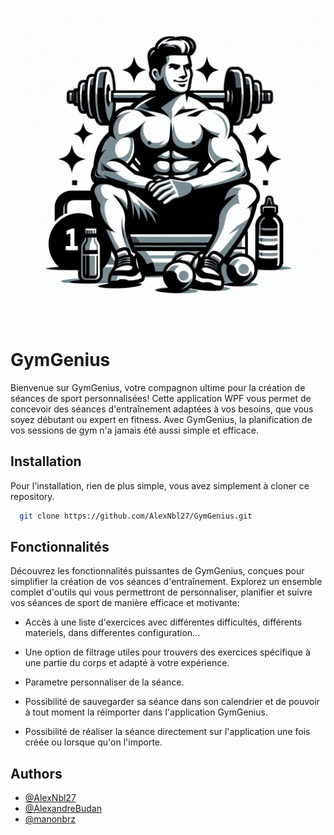 
![Logo](GymGenius/Assets/Logo.jpg)

# GymGenius

Bienvenue sur GymGenius, votre compagnon ultime pour la création de séances de sport personnalisées! Cette application WPF vous permet de concevoir des séances d'entraînement adaptées à vos besoins, que vous soyez débutant ou expert en fitness. Avec GymGenius, la planification de vos sessions de gym n'a jamais été aussi simple et efficace.


## Installation

Pour l'installation, rien de plus simple, vous avez simplement à cloner ce repository.

```bash
  git clone https://github.com/AlexNbl27/GymGenius.git
```
    
## Fonctionnalités

Découvrez les fonctionnalités puissantes de GymGenius, conçues pour simplifier la création de vos séances d'entraînement. Explorez un ensemble complet d'outils qui vous permettront de personnaliser, planifier et suivre vos séances de sport de manière efficace et motivante:

- Accès à une liste d'exercices avec différentes difficultés, différents materiels, dans differentes configuration...

- Une option de filtrage utiles pour trouvers des exercices spécifique à une partie du corps et adapté à votre expérience.

- Parametre personnaliser de la séance.

- Possibilité de sauvegarder sa séance dans son calendrier et de pouvoir à tout moment la réimporter dans l'application GymGenius.

- Possibilité de réaliser la séance directement sur l'application une fois créée ou lorsque qu'on l'importe.

## Authors

- [@AlexNbl27](https://github.com/AlexNbl27)
- [@AlexandreBudan](https://github.com/AlexandreBudan)
- [@manonbrz](https://github.com/manonbrz)

